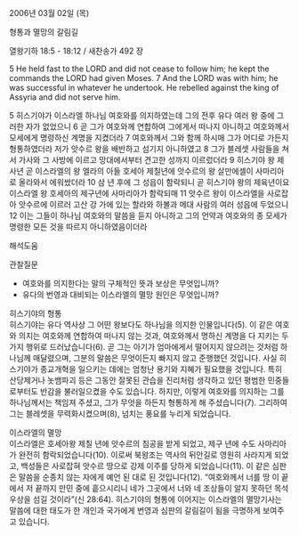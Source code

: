 2006년 03월 02일 (목)

형통과 멸망의 갈림길



열왕기하 18:5 - 18:12 / 새찬송가 492 장


5  He held fast to the LORD and did not cease to follow him; he kept the commands the LORD had given Moses. 7 And the LORD was with him; he was successful in whatever he undertook. He rebelled against the king of Assyria and did not serve him.

5 히스기야가 이스라엘 하나님 여호와를 의지하였는데 그의 전후 유다 여러 왕 중에 그러한 자가 없었으니 6 곧 그가 여호와께 연합하여 그에게서 떠나지 아니하고 여호와께서 모세에게 명령하신 계명을 지켰더라 7 여호와께서 그와 함께 하시매 그가 어디로 가든지 형통하였더라 저가 앗수르 왕을 배반하고 섬기지 아니하였고 8 그가 블레셋 사람들을 쳐서 가사와 그 사방에 이르고 망대에서부터 견고한 성까지 이르렀더라 9 히스기야 왕 제사년 곧 이스라엘의 왕 엘라의 아들 호세아 제칠년에 앗수르의 왕 살만에셀이 사마리아로 올라와서 에워쌌더라 10 삼 년 후에 그 성읍이 함락되니 곧 히스기야 왕의 제육년이요 이스라엘 왕 호세아의 제구년에 사마리아가 함락되매 11 앗수르 왕이 이스라엘을 사로잡아 앗수르에 이르러 고산 강 가에 있는 할라와 하볼과 메대 사람의 여러 성읍에 두었으니 12 이는 그들이 하나님 여호와의 말씀을 듣지 아니하고 그의 언약과 여호와의 종 모세가 명령한 모든 것을 따르지 아니하였음이더라

해석도움





관찰질문
- 여호와를 의지한다는 말의 구체적인 뜻과 보상은 무엇입니까?
- 유다의 번영과 대비되는 이스라엘의 멸망 원인은 무엇입니까? 



히스기야의 형통  
히스기야는 유다 역사상 그 어떤 왕보다도 하나님을 의지한 인물입니다(5). 이 같은 여호와 의지는 여호와께 연합하여 떠나지 않는 것과, 여호와께서 명하신 계명을 다 지키는 두 가지 행위로 드러났습니다(6). 곧 그는 아기가 엄마에게서 떨어지지 않으려는 것처럼 하나님께 매달렸으며, 그분의 말씀은 무엇이든지 빠지지 않고 준행했던 것입니다. 사실 히스기야가 종교개혁을 일으키는 데에는 엄청난 용기와 지혜가 필요했을 것입니다. 특히 산당제거나 놋뱀파괴 등은 그동안 잘못된 관습을 진리처럼 생각하고 있던 평범한 민중들로부터도 반감을 불러일으켰을 수도 있습니다. 하지만, 이렇게 여호와를 의지하는 그를 하나님께서는 책임져 주셨고, 그가 무엇을 하든지 형통하게 해 주셨습니다(7). 그리하여 그는 블레셋을 무력화시켰으며(8), 넘치는 풍요를 누리게 되었습니다. 

이스라엘의 멸망  
이스라엘은 호세아왕 제칠 년에 앗수르의 침공을 받게 되었고, 제구 년에 수도 사마리아가 완전히 함락되었습니다(10). 이로써 북왕조는 역사의 뒤안길로 영원히 사라지게 되었고, 백성들은 사로잡혀 앗수르 땅으로 강제 이주를 당하게 되었습니다(11). 이 같은 심판은 말씀을 순종치 않는 자에게 예언 된 대로 된 것입니다(12). “여호와께서 너를 땅 이 끝에서 저 끝까지 만민 중에 흩으시리니 네가 그곳에서 너와 네 조상들이 알지 못하던 목석 우상을 섬길 것이라”(신 28:64). 히스기야의 형통에 이어지는 이스라엘의 멸망기사는 말씀에 대한 태도가 한 개인과 국가에게 번영과 심판의 갈림길이 됨을 극명하게 보여주고 있습니다.